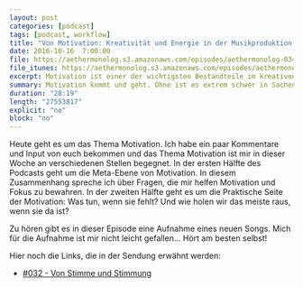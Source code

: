 ```yaml
---
layout: post
categories: [podcast]
tags: [podcast, workflow]
title: "Von Motivation: Kreativität und Energie in der Musikproduktion - #034"
date: 2016-10-16  7:00:00
file: https://aethermonolog.s3.amazonaws.com/episodes/aethermonolog-034.mp3
file_itunes: https://aethermonolog.s3.amazonaws.com/episodes/aethermonolog-034.m4a
excerpt: Motivation ist einer der wichtigsten Bestandteile im kreativen Prozess. Was hilft wenn es an Motivation fehlt? Und wie holt man das meiste aus ihr raus, wenn sie da ist?
summary: Motivation kommt und geht. Ohne ist es extrem schwer in Sachen Musik am Ball zu bleiben. Es geht um die Fragen, wie man sich motiviert und wie man den Fokus behält. Ich spiele eine neuen Song zu dessen Aufnahme mir anfangs die Motivation gefehlt hat. Eine frühe Instrumental Version des Songs könnt ihr  in <a href="https://aethermonolog.de/podcast/episode-032.html">Aethermonolog Folge 32</a> hören. Mehr Details zur Sendung findest du auf <a href="http://aethermonolog.de">aethermonolog.de</a>.
duration: "28:19"
length: "27553817"
explicit: "no"
block: "no"
---
```


Heute geht es um das Thema Motivation. Ich habe ein paar Kommentare und Input von euch bekommen und das Thema Motivation ist mir in dieser Woche an verschiedenen Stellen begegnet.
In der ersten Hälfte des Podcasts geht um die Meta-Ebene von Motivation. In diesem Zusammenhang spreche ich über Fragen, die mir helfen Motivation und Fokus zu bewahren. In der zweiten Hälfte geht es um die Praktische Seite der Motivation: Was tun, wenn sie fehlt? Und wie holen wir das meiste raus, wenn sie da ist?

Zu hören gibt es in dieser Episode eine Aufnahme eines neuen Songs. Mich für die Aufnahme ist mir nicht leicht gefallen... Hört am besten selbst!

Hier noch die Links, die in der Sendung erwähnt werden:

* [#032 - Von Stimme und Stimmung](https://aethermonolog.de/podcast/episode-032.html)
